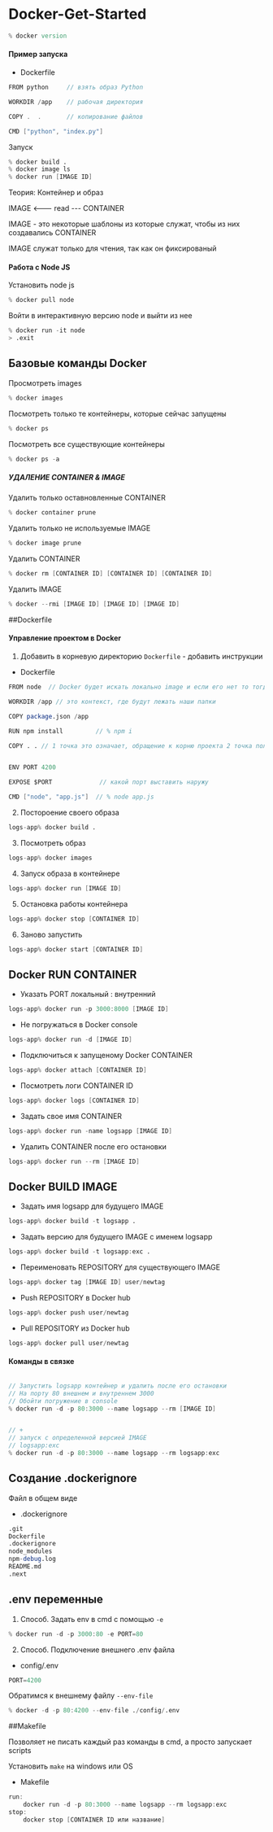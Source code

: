 # Docker-Get-Started

```d
% docker version
```

#### Пример запуска

- Dockerfile

```go
FROM python     // взять образ Python

WORKDIR /app    // рабочая директория

COPY .  .       // копирование файлов

CMD ["python", "index.py"]
```

Запуск

```d
% docker build .
% docker image ls
% docker run [IMAGE ID]
```


Теория: Контейнер и образ

IMAGE <--- read --- CONTAINER

IMAGE - это некоторые шаблоны из которые служат, чтобы из них создавались CONTAINER

IMAGE служат только для чтения, так как он фиксированый


#### Работа с Node JS

Установить node js

```d
% docker pull node
```
Войти в интерактивную версию node и выйти из нее
```d
% docker run -it node
> .exit
```

## Базовые команды Docker

Просмотреть images

```d
% docker images
```

Посмотреть только те контейнеры, которые сейчас запущены

```d
% docker ps
```

Посмотреть все существующие контейнеры
```d
% docker ps -a
```

##### УДАЛЕНИЕ CONTAINER & IMAGE

Удалить только оставновленные CONTAINER

```d
% docker container prune
```

Удалить только не используемые IMAGE

```d
% docker image prune
```

Удалить CONTAINER
```d
% docker rm [CONTAINER ID] [CONTAINER ID] [CONTAINER ID]
```

Удалить IMAGE
```d
% docker --rmi [IMAGE ID] [IMAGE ID] [IMAGE ID]
```

##Dockerfile 
#### Управление проектом в Docker


1. Добавить в корневую директорию ```Dockerfile``` - добавить инструкции

- Dockerfile
```d
FROM node  // Docker будет искать локально image и если его нет то тогда он скачает его из Docker Hub

WORKDIR /app // это контекст, где будут лежать наши папки

COPY package.json /app

RUN npm install         // % npm i

COPY . . // 1 точка это означает, обращение к корню проекта 2 точка положить в корень (/app)


ENV PORT 4200

EXPOSE $PORT             // какой порт выставить наружу

CMD ["node", "app.js"]  // % node app.js

```

2. Постороение своего образа

```d
logs-app% docker build .
```

3. Посмотреть образ

```d
logs-app% docker images
```

4. Запуск образа в контейнере

```d
logs-app% docker run [IMAGE ID]
```

5. Остановка работы контейнера

```d
logs-app% docker stop [CONTAINER ID]
```

6. Заново запустить 

```d
logs-app% docker start [CONTAINER ID]
```

## Docker RUN CONTAINER

- Указать PORT локальный : внутренний 
```d
logs-app% docker run -p 3000:8000 [IMAGE ID]
```

- Не погружаться в Docker console
```d
logs-app% docker run -d [IMAGE ID]
```

- Подключиться к запущеному Docker CONTAINER

```d
logs-app% docker attach [CONTAINER ID]
```

- Посмотреть логи CONTAINER ID

```d
logs-app% docker logs [CONTAINER ID]
```

- Задать свое имя CONTAINER
```d
logs-app% docker run -name logsapp [IMAGE ID]
```

- Удалить CONTAINER после его остановки 
```d
logs-app% docker run --rm [IMAGE ID]
```
## Docker BUILD IMAGE

- Задать имя logsapp для будущего IMAGE 
```d
logs-app% docker build -t logsapp .
```

- Задать версию для будущего IMAGE с именем logsapp
```d
logs-app% docker build -t logsapp:exc .
```

- Переименовать REPOSITORY для существующего IMAGE
```d
logs-app% docker tag [IMAGE ID] user/newtag
```

- Push REPOSITORY в Docker hub
```d
logs-app% docker push user/newtag
```

- Pull REPOSITORY из Docker hub
```d
logs-app% docker pull user/newtag
```

#### Команды в связке
```d

// Запустить logsapp контейнер и удалить после его остановки
// На порту 80 внешнем и внутреннем 3000
// Обойти погружение в console
% docker run -d -p 80:3000 --name logsapp --rm [IMAGE ID]


// + 
// запуск с определенной версией IMAGE 
// logsapp:exc
% docker run -d -p 80:3000 --name logsapp --rm logsapp:exc
```


## Создание .dockerignore 

Файл в общем виде 

- .dockerignore
```d
.git
Dockerfile
.dockerignore
node_modules
npm-debug.log
README.md
.next
```


## .env переменные 
1. Способ. Задать env в cmd с помощью ```-e```
```d 
% docker run -d -p 3000:80 -e PORT=80
```

2. Способ. Подключение внешнего .env файла
- config/.env 

```d 
PORT=4200
```

Обратимся к внешнему файлу ```--env-file```

```d 
% docker -d -p 80:4200 --env-file ./config/.env
```

##Makefile

Позволяет не писать каждый раз команды в cmd, а просто запускает scripts

Установить ```make``` на  windows или OS     

- Makefile

```d
run: 
    docker run -d -p 80:3000 --name logsapp --rm logsapp:exc
stop: 
    docker stop [CONTAINER ID или название]
```

